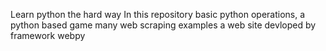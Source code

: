 Learn python the hard way 
In this repository 
basic python operations, 
a python based game
many web scraping examples
a web site devloped by framework webpy
